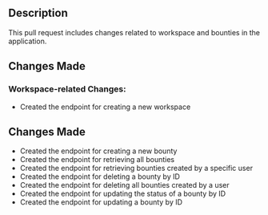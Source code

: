 ## Description
This pull request includes changes related to workspace and bounties in the application.


## Changes Made
### Workspace-related Changes:
- Created the endpoint for creating a new workspace

## Changes Made
- Created the endpoint for creating a new bounty
- Created the endpoint for retrieving all bounties
- Created the endpoint for retrieving bounties created by a specific user
- Created the endpoint for deleting a bounty by ID
- Created the endpoint for deleting all bounties created by a user
- Created the endpoint for updating the status of a bounty by ID
- Created the endpoint for updating a bounty by ID





